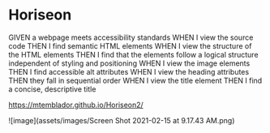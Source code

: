 # Horiseon

GIVEN a webpage meets accessibility standards
WHEN I view the source code
THEN I find semantic HTML elements
WHEN I view the structure of the HTML elements
THEN I find that the elements follow a logical structure independent of styling and positioning
WHEN I view the image elements
THEN I find accessible alt attributes
WHEN I view the heading attributes
THEN they fall in sequential order
WHEN I view the title element
THEN I find a concise, descriptive title

https://mtemblador.github.io/Horiseon2/

![image](assets/images/Screen Shot 2021-02-15 at 9.17.43 AM.png)